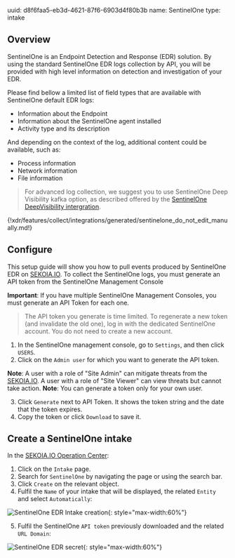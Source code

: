 uuid: d8f6faa5-eb3d-4621-87f6-6903d4f80b3b
name: SentinelOne
type: intake

## Overview

SentinelOne is an Endpoint Detection and Response (EDR) solution. By using the standard SentinelOne EDR logs collection by API, you will be provided with high level information on detection and investigation of your EDR.

Please find bellow a limited list of field types that are available with SentinelOne default EDR logs:

- Information about the Endpoint
- Information about the SentinelOne agent installed
- Activity type and its description

And depending on the context of the log, additional content could be available, such as:

- Process information
- Network information
- File information

> For advanced log collection, we suggest you to use SentinelOne Deep Visibility kafka option, as described offered by the [SentinelOne DeepVisibility intergration](sentinelone_deepvisibility.md).

{!xdr/features/collect/integrations/generated/sentinelone_do_not_edit_manually.md!}

## Configure

This setup guide will show you how to pull events produced by SentinelOne EDR on [SEKOIA.IO](https://app.sekoia.io/). To collect the SentinelOne logs, you must generate an API token from the SentinelOne Management Console

**Important**: If you have multiple SentinelOne Management Consoles, you must generate an API Token for each one.

> The API token you generate is time limited. To regenerate a new token (and invalidate the old one), log in with the dedicated SentinelOne account. You do not need to create a new account.

1. In the SentinelOne management console, go to `Settings`, and then click `USERS`.
2. Click on the `Admin user` for which you want to generate the API token.

**Note**: A user with a role of "Site Admin" can mitigate threats from the [SEKOIA.IO](https://app.sekoia.io/). A user with a role of "Site Viewer" can view threats but cannot take action.
**Note**: You can generate a token only for your own user.

3. Click `Generate` next to API Token. It shows the token string and the date that the token expires.
4. Copy the token or click `Download` to save it.

## Create a SentinelOne intake

In the [SEKOIA.IO Operation Center](https://app.sekoia.io/operations/intakes):

1. Click on the `Intake` page.
2. Search for `SentinelOne` by navigating the page or using the search bar.
3. Click `Create` on the relevant object.
4. Fulfil the `Name` of your intake that will be displayed, the related `Entity` and select `Automatically`:

![SentinelOne EDR Intake creation](/assets/operation_center/integration_catalog/endpoint/sentinelone/sentinelone_edr_auto.png){: style="max-width:60%"}

5. Fulfil the SentinelOne `API token` previously downloaded and the related `URL Domain`:

![SentinelOne EDR secret](/assets/operation_center/integration_catalog/endpoint/sentinelone/sentinelone_edr_api.png){: style="max-width:60%"}
